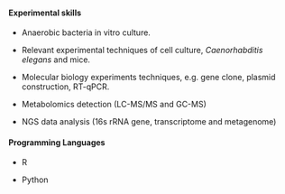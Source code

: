 #### Experimental skills

* Anaerobic bacteria in vitro culture.&#x20;

* Relevant experimental techniques of cell culture, *Caenorhabditis elegans* and mice.&#x20;

* Molecular biology experiments techniques, e.g. gene clone, plasmid construction, RT-qPCR.

* Metabolomics detection (LC-MS/MS and GC-MS)

* NGS data analysis (16s rRNA gene, transcriptome and metagenome)

#### Programming Languages

* R

* Python



